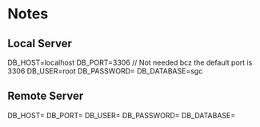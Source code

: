 # Notes

## Local Server

DB_HOST=localhost
DB_PORT=3306 // Not needed bcz the default port is 3306
DB_USER=root
DB_PASSWORD=
DB_DATABASE=sgc

## Remote Server

DB_HOST=
DB_PORT=
DB_USER=
DB_PASSWORD=
DB_DATABASE=
